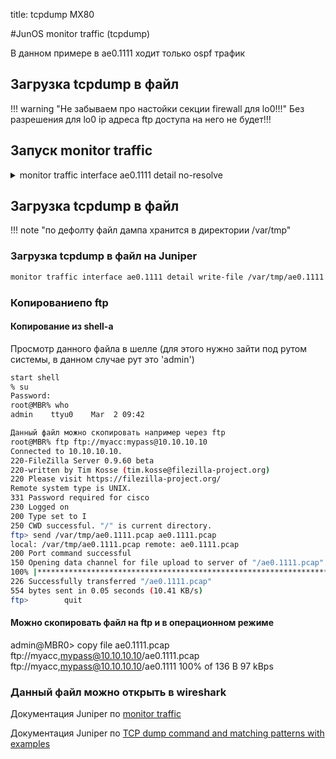 title: tcpdump MX80

#JunOS monitor traffic (tcpdump)

В данном примере в ae0.1111 ходит только ospf трафик

## Загрузка tcpdump в файл 
!!! warning "Не забываем про настойки секции firewall для lo0!!!"
	Без разрешения для lo0 ip адреса ftp доступа на него не будет!!!

## Запуск monitor traffic
<details><summary>monitor traffic interface ae0.1111 detail no-resolve</summary>
<p>

```bash
admin@MBR0> monitor traffic interface ae0.1111 detail no-resolve                          

Address resolution is OFF.
Listening on ae0.3951, capture size 1514 bytes

16:42:08.200209 Out IP (tos 0xc0, ttl   1, id 50865, offset 0, flags [none], proto: OSPF (89), length: 80) 111.111.111.51 > 224.0.0.5: OSPFv2, Hello, length 60 [len 48]
        Router-ID 111.111.111.51, Backbone Area, Authentication Type: none (0)
        Options [External, LLS]
          Hello Timer 10s, Dead Timer 40s, Mask 255.255.255.254, Priority 128
          Designated Router 111.111.111.51, Backup Designated Router 111.111.111.50
          Neighbor List:
            111.111.111.50
          LLS: checksum: 0xfff6, length: 3
            Extended Options (1), length: 4
              Options: 0x00000001 [LSDB resync]
16:42:15.100380  In IP (tos 0xc0, ttl   1, id 48881, offset 0, flags [none], proto: OSPF (89), length: 80) 111.111.111.50 > 224.0.0.5: OSPFv2, Hello, length 60 [len 48]
        Router-ID 111.111.111.50, Backbone Area, Authentication Type: none (0)
        Options [External, LLS]
          Hello Timer 10s, Dead Timer 40s, Mask 255.255.255.254, Priority 1
          Designated Router 111.111.111.51, Backup Designated Router 111.111.111.50
          Neighbor List:
            111.111.111.51
          LLS: checksum: 0xfff6, length: 3
            Extended Options (1), length: 4
              Options: 0x00000001 [LSDB resync]
16:42:16.780067 Out IP (tos 0xc0, ttl   1, id 51440, offset 0, flags [none], proto: OSPF (89), length: 80) 111.111.111.51 > 224.0.0.5: OSPFv2, Hello, length 60 [len 48]
        Router-ID 111.111.111.51, Backbone Area, Authentication Type: none (0)
        Options [External, LLS]
          Hello Timer 10s, Dead Timer 40s, Mask 255.255.255.254, Priority 128
          Designated Router 111.111.111.51, Backup Designated Router 111.111.111.50
          Neighbor List:
            111.111.111.50
          LLS: checksum: 0xfff6, length: 3
            Extended Options (1), length: 4
              Options: 0x00000001 [LSDB resync]
16:42:24.829476  In IP (tos 0xc0, ttl   1, id 49393, offset 0, flags [none], proto: OSPF (89), length: 80) 111.111.111.50 > 224.0.0.5: OSPFv2, Hello, length 60 [len 48]
        Router-ID 111.111.111.50, Backbone Area, Authentication Type: none (0)
        Options [External, LLS]
          Hello Timer 10s, Dead Timer 40s, Mask 255.255.255.254, Priority 1
          Designated Router 111.111.111.51, Backup Designated Router 111.111.111.50
          Neighbor List:
            111.111.111.51
          LLS: checksum: 0xfff6, length: 3
            Extended Options (1), length: 4
              Options: 0x00000001 [LSDB resync]
16:42:26.045885 Out IP (tos 0xc0, ttl   1, id 52030, offset 0, flags [none], proto: OSPF (89), length: 80) 111.111.111.51 > 224.0.0.5: OSPFv2, Hello, length 60 [len 48]
        Router-ID 111.111.111.51, Backbone Area, Authentication Type: none (0)
        Options [External, LLS]
          Hello Timer 10s, Dead Timer 40s, Mask 255.255.255.254, Priority 128
          Designated Router 111.111.111.51, Backup Designated Router 111.111.111.50
          Neighbor List:
            111.111.111.50
          LLS: checksum: 0xfff6, length: 3
            Extended Options (1), length: 4
              Options: 0x00000001 [LSDB resync]
16:42:33.878343  In IP (tos 0xc0, ttl   1, id 49893, offset 0, flags [none], proto: OSPF (89), length: 80) 111.111.111.50 > 224.0.0.5: OSPFv2, Hello, length 60 [len 48]
        Router-ID 111.111.111.50, Backbone Area, Authentication Type: none (0)
        Options [External, LLS]
          Hello Timer 10s, Dead Timer 40s, Mask 255.255.255.254, Priority 1
          Designated Router 111.111.111.51, Backup Designated Router 111.111.111.50
          Neighbor List:
            111.111.111.51
          LLS: checksum: 0xfff6, length: 3
            Extended Options (1), length: 4
              Options: 0x00000001 [LSDB resync]
16:42:35.972702 Out IP (tos 0xc0, ttl   1, id 52588, offset 0, flags [none], proto: OSPF (89), length: 80) 111.111.111.51 > 224.0.0.5: OSPFv2, Hello, length 60 [len 48]
        Router-ID 111.111.111.51, Backbone Area, Authentication Type: none (0)
        Options [External, LLS]
          Hello Timer 10s, Dead Timer 40s, Mask 255.255.255.254, Priority 128
          Designated Router 111.111.111.51, Backup Designated Router 111.111.111.50
          Neighbor List:
            111.111.111.50
          LLS: checksum: 0xfff6, length: 3
            Extended Options (1), length: 4
              Options: 0x00000001 [LSDB resync]
7 packets received by filter
0 packets dropped by kernel
```
</p>
</details>

## Загрузка tcpdump в файл 
!!! note "по дефолту файл дампа хранится в директории /var/tmp"

### Загрузка tcpdump в файл на Juniper
```bash
monitor traffic interface ae0.1111 detail write-file /var/tmp/ae0.1111.pcap
```

### Копированиепо ftp

####  Копирование из shell-a
Просмотр данного файла в шелле (для этого нужно зайти под рутом системы, в данном случае рут это 'admin') 

```bash
start shell 
% su
Password:
root@MBR% who
admin    ttyu0    Mar  2 09:42 
```

```bash
Данный файл можно скопировать например через ftp
root@MBR% ftp ftp://myacc:mypass@10.10.10.10
Connected to 10.10.10.10.
220-FileZilla Server 0.9.60 beta
220-written by Tim Kosse (tim.kosse@filezilla-project.org)
220 Please visit https://filezilla-project.org/
Remote system type is UNIX.
331 Password required for cisco
230 Logged on
200 Type set to I
250 CWD successful. "/" is current directory.
ftp> send /var/tmp/ae0.1111.pcap ae0.1111.pcap
local: /var/tmp/ae0.1111.pcap remote: ae0.1111.pcap
200 Port command successful
150 Opening data channel for file upload to server of "/ae0.1111.pcap"
100% |**********************************************************************************************************************************************************|   554       00:00 ETAA
226 Successfully transferred "/ae0.1111.pcap"
554 bytes sent in 0.05 seconds (10.41 KB/s)
ftp>        quit
```

#### Можно скопировать файл на ftp и в операционном режиме
admin@MBR0> copy file ae0.1111.pcap ftp://myacc,mypass@10.10.10.10/ae0.1111.pcap 
ftp://myacc,mypass@10.10.10.10/ae0.1111 100% of  136  B   97 kBps

### Данный файл можно открыть в wireshark

Документация Juniper по [monitor traffic](https://www.juniper.net/documentation/us/en/software/junos/bgp/topics/ref/command/monitor-traffic.html) 


Документация Juniper по [TCP dump command and matching patterns with examples](https://kb.juniper.net/InfoCenter/index?page=content&id=KB33717&cat=PTX5000&actp=LIST)